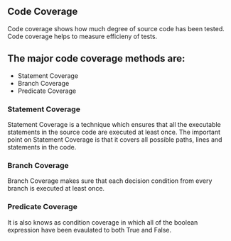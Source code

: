 ## Code Coverage

Code coverage shows how much degree of source code has been tested. Code coverage helps to measure efficieny of tests.

## The major code coverage methods are:
<ul>
  <li>Statement Coverage</li>
  <li>Branch Coverage</li>
  <li>Predicate Coverage</li>
</ul>




### Statement Coverage
Statement Coverage is a technique which ensures that all the executable statements in the source code are executed at least once. The important point on Statement Coverage is that it covers all possible paths, lines and statements in the code.

### Branch Coverage
Branch Coverage makes sure that each decision condition from every branch is executed at least once. 

### Predicate Coverage
It is also knows as condition coverage in which all of the boolean expression have been evaulated to both True and False.